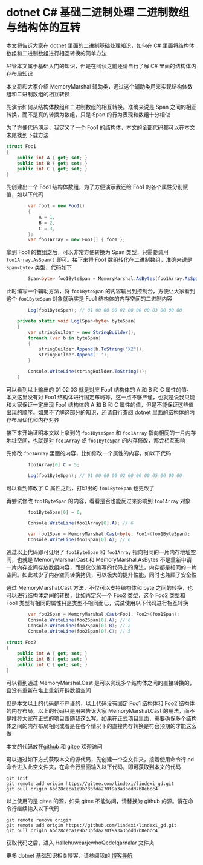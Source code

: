 # dotnet C# 基础二进制处理 二进制数组与结构体的互转

本文将告诉大家在 dotnet 里面的二进制基础处理知识，如何在 C# 里面将结构体数组和二进制数组进行相互转换的简单方法

<!--more-->
<!-- 发布 -->
<!-- 博客 -->

尽管本文属于基础入门的知识，但是在阅读之前还请自行了解 C# 里面的结构体内存布局知识

本文将和大家介绍 MemoryMarshal 辅助类，通过这个辅助类用来实现结构体数组和二进制数组的相互转换

先演示如何从结构体数组和二进制数组的相互转换。准确来说是 Span 之间的相互转换，而不是真的转换为数组，只是 Span 的行为表现和数组十分相似

为了方便代码演示，我定义了一个 Foo1 的结构体，本文的全部代码都可以在本文末尾找到下载方法

```csharp
struct Foo1
{
    public int A { get; set; }
    public int B { get; set; }
    public int C { get; set; }
}
```

先创建出一个 Foo1 结构体数组，为了方便演示我还给 Foo1 的各个属性分别赋值，如以下代码

```csharp
        var foo1 = new Foo1()
        {
            A = 1,
            B = 2,
            C = 3,
        };
        var foo1Array = new Foo1[] { foo1 };
```

拿到 Foo1 的数组之后，可以非常方便转换为 Span 类型，只需要调用 `foo1Array.AsSpan()` 即可。接下来将 Foo1 数组转化在二进制数组，准确来说是 `Span<byte>` 类型，代码如下

```csharp
        Span<byte> foo1ByteSpan = MemoryMarshal.AsBytes(foo1Array.AsSpan());
```

此时编写一个辅助方法，将 `foo1ByteSpan` 的内容输出到控制台，方便让大家看到这个 `foo1ByteSpan` 对象就确实是 Foo1 结构体的内存空间的二进制内容

```csharp
        Log(foo1ByteSpan); // 01 00 00 00 02 00 00 00 03 00 00 00

    private static void Log(Span<byte> byteSpan)
    {
        var stringBuilder = new StringBuilder();
        foreach (var b in byteSpan)
        {
            stringBuilder.Append(b.ToString("X2"));
            stringBuilder.Append(' ');
        }

        Console.WriteLine(stringBuilder.ToString());
    }
```

可以看到以上输出的 01 02 03 就是对应 Foo1 结构体的 A 和 B 和 C 属性的值。本文这里没有对 Foo1 结构体进行固定布局等，这一点不够严谨，也就是说我只能和大家保证一定出现 Foo1 结构体的 A 和 B 和 C 属性的值，但是不能保证这些值出现的顺序。如果不了解这部分的知识，还请自行查阅 dotnet 里面的结构体的内存布局优化和内存对齐

接下来开始证明本文以上拿到的 `foo1ByteSpan` 和 `foo1Array` 指向相同的一片内存地址空间，也就是对 `foo1Array` 或 `foo1ByteSpan` 的内存修改，都会相互影响

先修改 `foo1Array` 里面的内容，比如修改一个属性的内容，如以下代码

```csharp
        foo1Array[0].C = 5;

        Log(foo1ByteSpan); // 01 00 00 00 02 00 00 00 05 00 00 00
```

可以看到修改了 C 属性之后，打印出的 `foo1ByteSpan` 也更改了

再尝试修改 `foo1ByteSpan` 的内容，看看是否也能反过来影响到 `foo1Array` 对象

```csharp
        foo1ByteSpan[0] = 6;

        Console.WriteLine(foo1Array[0].A); // 6

        var foo1Span = MemoryMarshal.Cast<byte, Foo1>(foo1ByteSpan);
        Console.WriteLine(foo1Span[0].A); // 6
```

通过以上代码即可证明了 `foo1ByteSpan` 和 `foo1Array` 指向相同的一片内存地址空间，也就是 MemoryMarshal.Cast 和 MemoryMarshal.AsBytes 不是重新申请一片内存空间存放数组内容，而是仅仅编写的代码上的魔法，内存都是相同的一片空间。如此减少了内存空间转换拷贝，可以极大的提升性能，同时也兼顾了安全性

通过 MemoryMarshal.Cast 方法，不仅可以支持结构体和 byte 之间的转换，也可以进行结构体之间的转换，比如再定义一个 Foo2 类型，这个 Foo2 类型和 Foo1 类型有相同的属性只是类型不相同而已，试试使用以下代码进行相互转换

```csharp
        var foo2Span = MemoryMarshal.Cast<Foo1, Foo2>(foo1Span);
        Console.WriteLine(foo2Span[0].A); // 6
        Console.WriteLine(foo2Span[0].B); // 2
        Console.WriteLine(foo2Span[0].C); // 5

struct Foo2
{
    public int A { get; set; }
    public int B { get; set; }
    public int C { get; set; }
}
```

可以看到通过 MemoryMarshal.Cast 是可以实现多个结构体之间的直接转换的，且没有重新在堆上重新开辟数组空间

但是本文以上的代码是不严谨的，以上代码没有固定 Foo1 结构体和 Foo2 结构体的内存布局，以上的代码只是用来告诉大家 MemoryMarshal.Cast 的用法，而不是推荐大家在正式的项目跟随我这么写。如果在正式项目里面，需要确保多个结构体之间的内存布局相同或者是在各个情况下的直接内存转换是符合预期的才能这么做

本文的代码放在[github](https://github.com/lindexi/lindexi_gd/tree/6bd28ceca1e9b73bfda270f9a3a3bddd7b8ebcc4/HallehuwearjewhoQedelqarnalar) 和 [gitee](https://gitee.com/lindexi/lindexi_gd/tree/6bd28ceca1e9b73bfda270f9a3a3bddd7b8ebcc4/HallehuwearjewhoQedelqarnalar) 欢迎访问

可以通过如下方式获取本文的源代码，先创建一个空文件夹，接着使用命令行 cd 命令进入此空文件夹，在命令行里面输入以下代码，即可获取到本文的代码

```
git init
git remote add origin https://gitee.com/lindexi/lindexi_gd.git
git pull origin 6bd28ceca1e9b73bfda270f9a3a3bddd7b8ebcc4
```

以上使用的是 gitee 的源，如果 gitee 不能访问，请替换为 github 的源。请在命令行继续输入以下代码

```
git remote remove origin
git remote add origin https://github.com/lindexi/lindexi_gd.git
git pull origin 6bd28ceca1e9b73bfda270f9a3a3bddd7b8ebcc4
```

获取代码之后，进入 HallehuwearjewhoQedelqarnalar 文件夹

更多 dotnet 基础知识相关博客，请参阅我的 [博客导航](https://blog.lindexi.com/post/%E5%8D%9A%E5%AE%A2%E5%AF%BC%E8%88%AA.html )